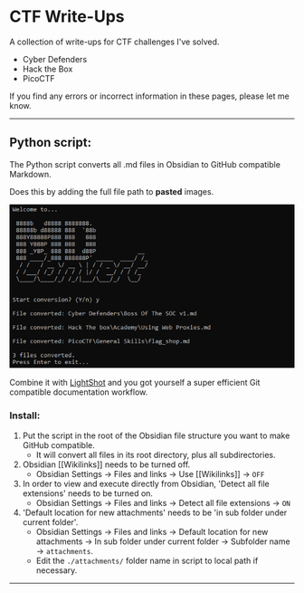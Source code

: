 # CTF Write-Ups
A collection of write-ups for CTF challenges I've solved.

- Cyber Defenders
- Hack the Box
- PicoCTF

If you find any errors or incorrect information in these pages, please let me know.  

---
## Python script:

The Python script converts all .md files in Obsidian to GitHub compatible Markdown.

Does this by adding the full file path to **pasted** images.

![](./attachments/Pasted%20image%2020220509043017.png)

Combine it with [LightShot](https://app.prntscr.com/en/index.html) and you got yourself a super efficient Git compatible documentation workflow.

### Install:
1. Put the script in the root of the Obsidian file structure you want to make GitHub compatible.
	- It will convert all files in its root directory, plus all subdirectories.
2. Obsidian \[\[Wikilinks]] needs to be turned off.
	- Obsidian Settings -> Files and links -> Use \[\[Wikilinks]] -> `OFF`
3. In order to view and execute directly from Obsidian, 'Detect all file extensions' needs to be turned on.
	- Obsidian Settings -> Files and links -> Detect all file extensions -> `ON`
4. 'Default location for new attachments' needs to be 'in sub folder under current folder'.
	- Obsidian Settings -> Files and links -> Default location for new attachments -> In sub folder under current folder -> Subfolder name -> `attachments`.
	- Edit the `./attachments/` folder name in script to local path if necessary.

---